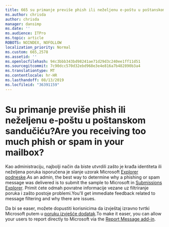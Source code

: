 ```yaml
---
title: 665 su primanje previše phish ili neželjenu e-poštu u poštanskom sandučiću?
ms.author: chrisda
author: chrisda
manager: dansimp
ms.date: ''
ms.audience: ITPro
ms.topic: article
ROBOTS: NOINDEX, NOFOLLOW
localization_priority: Normal
ms.custom: 665,2578
ms.assetid: ''
ms.openlocfilehash: 94c3bbb343bd98241ae71d29d3c240ee1ff11d51
ms.sourcegitcommit: 7c90dcc570d32ebd968e3e4e816a7b482890b3a4
ms.translationtype: MT
ms.contentlocale: hr-HR
ms.lasthandoff: 08/13/2019
ms.locfileid: "36391159"
---
```

# <a name="are-you-receiving-too-much-phish-or-spam-in-your-mailbox"></a><span data-ttu-id="8e91b-102">Su primanje previše phish ili neželjenu e-poštu u poštanskom sandučiću?</span><span class="sxs-lookup"><span data-stu-id="8e91b-102">Are you receiving too much phish or spam in your mailbox?</span></span>

<span data-ttu-id="8e91b-103">Kao administraciju, najbolji način da biste utvrdili zašto je krađa identiteta ili neželjena poruka isporučena je slanje uzorak Microsoft [Explorer podneske](https://protection.office.com/reportsubmission).</span><span class="sxs-lookup"><span data-stu-id="8e91b-103">As an admin, the best way to determine why a phishing or spam message was delivered is to submit the sample to Microsoft in [Submissions Explorer](https://protection.office.com/reportsubmission).</span></span> <span data-ttu-id="8e91b-104">Primit ćete odmah povratne informacije vezane uz filtriranje poruka i zašto postoje problemi.</span><span class="sxs-lookup"><span data-stu-id="8e91b-104">You'll get immediate feedback related to message filtering and why there are issues.</span></span>

<span data-ttu-id="8e91b-105">Da bi se easer, možete dopustiti korisnicima da izvještaj izravno tvrtki Microsoft putem u [poruku izvješće dodatak](https://appsource.microsoft.com/product/office/WA104381180?src=office&tab=Overview).</span><span class="sxs-lookup"><span data-stu-id="8e91b-105">To make it easer, you can allow your users to report directly to Microsoft via the [Report Message add-in](https://appsource.microsoft.com/product/office/WA104381180?src=office&tab=Overview).</span></span>
